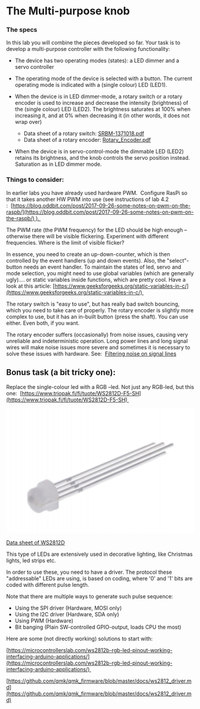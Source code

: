 # The Multi-purpose knob

### The specs

In this lab you will combine the pieces developed so far. Your task is to develop a multi-purpose controller with the following functionality: 

- The device has two operating modes (states): a LED dimmer and a servo controller 
    
- The operating mode of the device is selected with a button. The current operating mode is indicated with a (single colour) LED (LED1). 
    
- When the device is in LED dimmer-mode, a rotary switch or a rotary encoder  is used to increase and decrease the intensity (brightness) of the (single colour) LED (LED2). The brightness saturates at 100% when increasing it, and at 0% when decreasing it (in other words, it does not wrap over) 
	- Data sheet of a rotary switch: [SRBM-1371018.pdf](Data_sheets/SRBM-1371018.pdf)
	- Data sheet of a rotary encoder: [Rotary_Encoder.pdf](Data_sheets/Rotary_Encoder.pdf)

- When the device is in servo-control-mode the dimmable LED (LED2) retains its brightness, and the knob controls the servo position instead. Saturation as in LED dimmer mode. 
    

### Things to consider: 

In earlier labs you have already used hardware PWM.  Configure RasPi so that it takes another HW PWM into use (see instructions of lab 4.2 :  [https://blog.oddbit.com/post/2017-09-26-some-notes-on-pwm-on-the-raspb/](https://blog.oddbit.com/post/2017-09-26-some-notes-on-pwm-on-the-raspb/) ). 

The PWM rate (the PWM frequency) for the LED should be high enough – otherwise there will be visible flickering. Experiment with different frequencies. Where is the limit of visible flicker? 

In essence, you need to create an up-down-counter, which is then controlled by the event handlers (up and down events). Also, the "select"-button needs an event handler. To maintain the states of led, servo and mode selection, you might need to use global variables (which are generally ugly).... or static variables inside functions, which are pretty cool. Have a look at this article: [https://www.geeksforgeeks.org/static-variables-in-c/](https://www.geeksforgeeks.org/static-variables-in-c/) 

The rotary switch is "easy to use", but has really bad switch bouncing, which you need to take care of properly. The rotary encoder is slightly more complex to use, but it has an in-built button (press the shaft). You can use either. Even both, if you want. 

The rotary encoder suffers (occasionally) from noise issues, causing very unreliable and indeterministic operation. Long power lines and long signal wires will make noise issues more severe and sometimes it is necessary to solve these issues with hardware. See: 
[Filtering noise on signal lines](lab6/Filtering_noise_on_signal_lines.md) 

## Bonus task (a bit tricky one): 

Replace the single-colour led with a RGB –led. Not just any RGB-led, but this one:  [https://www.triopak.fi/fi/tuote/WS2812D-F5-SH](https://www.triopak.fi/fi/tuote/WS2812D-F5-SH) 

![WS2812 RGB LED](Images/WS2812.png)

[Data sheet of WS2812D](WS2812D-F5.pdf)

This type of LEDs are extensively used in decorative lighting, like Christmas lights, led strips etc.  

In order to use these, you need to have a driver. The protocol these "addressable" LEDs are using, is based on coding, where '0' and '1' bits are coded with different pulse length. 

Note that there are multiple ways to generate such pulse sequence: 

- Using the SPI driver (Hardware, MOSI only)     
- Using the I2C driver (Hardware, SDA only)     
- Using PWM (Hardware)     
- Bit banging (Plain SW-controlled GPIO-output, loads CPU the most) 
    

Here are some (not directly working) solutions to start with: 

[https://microcontrollerslab.com/ws2812b-rgb-led-pinout-working-interfacing-arduino-applications/](https://microcontrollerslab.com/ws2812b-rgb-led-pinout-working-interfacing-arduino-applications/) 

[https://github.com/qmk/qmk_firmware/blob/master/docs/ws2812_driver.md](https://github.com/qmk/qmk_firmware/blob/master/docs/ws2812_driver.md)


